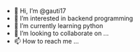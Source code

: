 - 👋 Hi, I’m @gauti17
- 👀 I’m interested in backend programming
- 🌱 I’m currently learning python
- 💞️ I’m looking to collaborate on ...
- 📫 How to reach me ...

<!---
gauti17/gauti17 is a ✨ special ✨ repository because its `README.md` (this file) appears on your GitHub profile.
You can click the Preview link to take a look at your changes.
--->
